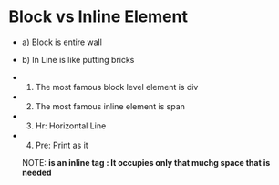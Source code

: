 # Block vs Inline Element 

 - a) Block is entire wall 
 - b) In Line is like putting bricks 

 - 1) The most famous block level element is div 
 - 2) The most famous inline element is span
 - 3) Hr: Horizontal Line
 - 4) Pre: Print as it 


    NOTE: <b> is an inline tag : It occupies only that muchg space that is needed 